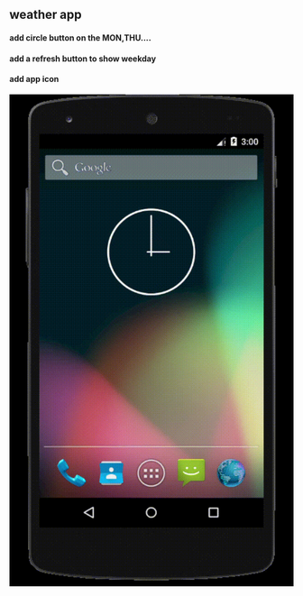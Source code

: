 ## weather app ##

#### add circle button on the MON,THU....  ####
#### add a refresh button to show weekday ####
#### add app icon ####

![照片无法显示](/pic/weather_pic.gif)
